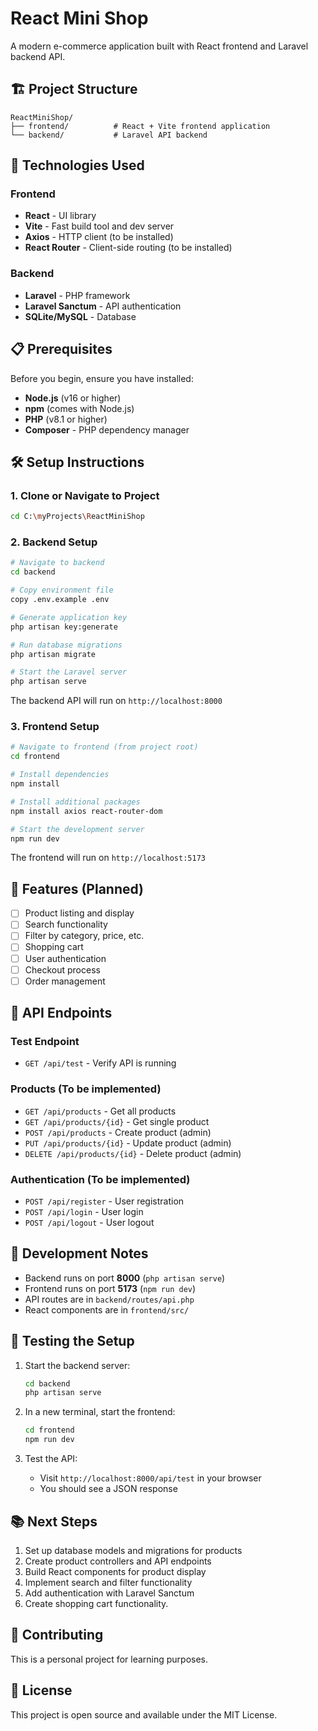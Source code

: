 # React Mini Shop

A modern e-commerce application built with React frontend and Laravel backend API.

## 🏗️ Project Structure

```
ReactMiniShop/
├── frontend/          # React + Vite frontend application
└── backend/           # Laravel API backend
```

## 🚀 Technologies Used

### Frontend
- **React** - UI library
- **Vite** - Fast build tool and dev server
- **Axios** - HTTP client (to be installed)
- **React Router** - Client-side routing (to be installed)

### Backend
- **Laravel** - PHP framework
- **Laravel Sanctum** - API authentication
- **SQLite/MySQL** - Database

## 📋 Prerequisites

Before you begin, ensure you have installed:
- **Node.js** (v16 or higher)
- **npm** (comes with Node.js)
- **PHP** (v8.1 or higher)
- **Composer** - PHP dependency manager

## 🛠️ Setup Instructions

### 1. Clone or Navigate to Project
```bash
cd C:\myProjects\ReactMiniShop
```

### 2. Backend Setup

```bash
# Navigate to backend
cd backend

# Copy environment file
copy .env.example .env

# Generate application key
php artisan key:generate

# Run database migrations
php artisan migrate

# Start the Laravel server
php artisan serve
```

The backend API will run on `http://localhost:8000`

### 3. Frontend Setup

```bash
# Navigate to frontend (from project root)
cd frontend

# Install dependencies
npm install

# Install additional packages
npm install axios react-router-dom

# Start the development server
npm run dev
```

The frontend will run on `http://localhost:5173`

## 🎯 Features (Planned)

- [ ] Product listing and display
- [ ] Search functionality
- [ ] Filter by category, price, etc.
- [ ] Shopping cart
- [ ] User authentication
- [ ] Checkout process
- [ ] Order management

## 🔌 API Endpoints

### Test Endpoint
- `GET /api/test` - Verify API is running

### Products (To be implemented)
- `GET /api/products` - Get all products
- `GET /api/products/{id}` - Get single product
- `POST /api/products` - Create product (admin)
- `PUT /api/products/{id}` - Update product (admin)
- `DELETE /api/products/{id}` - Delete product (admin)

### Authentication (To be implemented)
- `POST /api/register` - User registration
- `POST /api/login` - User login
- `POST /api/logout` - User logout

## 📝 Development Notes

- Backend runs on port **8000** (`php artisan serve`)
- Frontend runs on port **5173** (`npm run dev`)
- API routes are in `backend/routes/api.php`
- React components are in `frontend/src/`

## 🧪 Testing the Setup

1. Start the backend server:
   ```bash
   cd backend
   php artisan serve
   ```

2. In a new terminal, start the frontend:
   ```bash
   cd frontend
   npm run dev
   ```

3. Test the API:
   - Visit `http://localhost:8000/api/test` in your browser
   - You should see a JSON response

## 📚 Next Steps

1. Set up database models and migrations for products
2. Create product controllers and API endpoints
3. Build React components for product display
4. Implement search and filter functionality
5. Add authentication with Laravel Sanctum
6. Create shopping cart functionality.

## 🤝 Contributing

This is a personal project for learning purposes.

## 📄 License

This project is open source and available under the MIT License.


